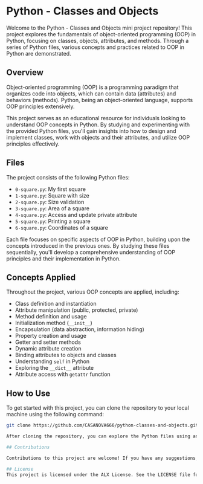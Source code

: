 # Python - Classes and Objects

Welcome to the Python - Classes and Objects mini project repository! This project explores the fundamentals of object-oriented programming (OOP) in Python, focusing on classes, objects, attributes, and methods. Through a series of Python files, various concepts and practices related to OOP in Python are demonstrated.

## Overview

Object-oriented programming (OOP) is a programming paradigm that organizes code into objects, which can contain data (attributes) and behaviors (methods). Python, being an object-oriented language, supports OOP principles extensively.

This project serves as an educational resource for individuals looking to understand OOP concepts in Python. By studying and experimenting with the provided Python files, you'll gain insights into how to design and implement classes, work with objects and their attributes, and utilize OOP principles effectively.

## Files

The project consists of the following Python files:

- `0-square.py`: My first square
- `1-square.py`: Square with size
- `2-square.py`: Size validation
- `3-square.py`: Area of a square
- `4-square.py`: Access and update private attribute
- `5-square.py`: Printing a square
- `6-square.py`: Coordinates of a square

Each file focuses on specific aspects of OOP in Python, building upon the concepts introduced in the previous ones. By studying these files sequentially, you'll develop a comprehensive understanding of OOP principles and their implementation in Python.

## Concepts Applied

Throughout the project, various OOP concepts are applied, including:

- Class definition and instantiation
- Attribute manipulation (public, protected, private)
- Method definition and usage
- Initialization method (`__init__`)
- Encapsulation (data abstraction, information hiding)
- Property creation and usage
- Getter and setter methods
- Dynamic attribute creation
- Binding attributes to objects and classes
- Understanding `self` in Python
- Exploring the `__dict__` attribute
- Attribute access with `getattr` function

## How to Use

To get started with this project, you can clone the repository to your local machine using the following command:

```bash
git clone https://github.com/CASANOVA666/python-classes-and-objects.git

After cloning the repository, you can explore the Python files using any text editor or Python IDE of your choice. Feel free to modify and experiment with the code to deepen your understanding of OOP concepts in Python.

## Contributions

Contributions to this project are welcome! If you have any suggestions, improvements, or additional examples related to OOP in Python, feel free to submit a pull request. Together, we can make this project a valuable resource for the Python community.

## License
This project is licensed under the ALX License. See the LICENSE file for details.
